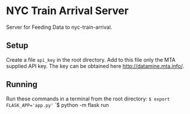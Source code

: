 # NYC Train Arrival Server
Server for Feeding Data to nyc-train-arrival.

## Setup
Create a file `api_key` in the root directory.  Add to this file only the MTA supplied API key.  The key can be obtained here http://datamine.mta.info/.

## Running
Run these commands in a terminal from the root directory:
`$ export FLASK_APP='app.py'`
`$ python -m flask run
